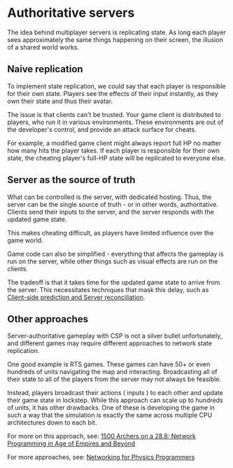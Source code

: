 # Authoritative servers

The idea behind multiplayer servers is replicating state. As long each player
sees approximately the same things happening on their screen, the illusion of a
shared world works.

## Naive replication

To implement state replication, we could say that each player is responsible
for their own state. Players see the effects of their input instantly, as they
own their state and thus their avatar.

The issue is that clients can't be trusted. Your game client is distributed to
players, who run it in various environments. These environments are out of the
developer's control, and provide an attack surface for cheats.

For example, a modified game client might always report full HP no matter how
many hits the player takes. If each player is responsible for their own state,
the cheating player's full-HP state will be replicated to everyone else.

## Server as the source of truth

What can be controlled is the server, with dedicated hosting. Thus, the server
can be the single source of truth - or in other words, authoritative. Clients
send their inputs to the server, and the server responds with the updated game
state.

This makes cheating difficult, as players have limited influence over the game
world.

Game code can also be simplified - everything that affects the gameplay is run
on the server, while other things such as visual effects are run on the
clients.

The tradeoff is that it takes time for the updated game state to arrive from
the server. This necessitates techniques that mask this delay, such as
[Client-side prediction and Server reconciliation].

## Other approaches

Server-authoritative gameplay with CSP is not a silver bullet unfortunately,
and different games may require different approaches to network state
replication.

One good example is RTS games. These games can have 50+ or even hundreds of
units navigating the map and interacting. Broadcasting all of their state to
all of the players from the server may not always be feasible.

Instead, players broadcast their actions ( inputs ) to each other and update
their game state in lockstep. While this approach can scale up to hundreds of
units, it has other drawbacks. One of these is developing the game in such a
way that the simulation is exactly the same across multiple CPU architectures
down to each bit.

For more on this approach, see: [1500 Archers on a 28.8: Network Programming in
Age of Empires and Beyond]

For more approaches, see: [Networking for Physics Programmers]

[1500 Archers on a 28.8: Network Programming in Age of Empires and Beyond]: https://www.gamedeveloper.com/programming/1500-archers-on-a-28-8-network-programming-in-age-of-empires-and-beyond

[Networking for Physics Programmers]: https://www.gdcvault.com/play/1022195/Physics-for-Game-Programmers-Networking

[Client-side prediction and Server reconciliation]: https://www.gabrielgambetta.com/client-side-prediction-server-reconciliation.html
